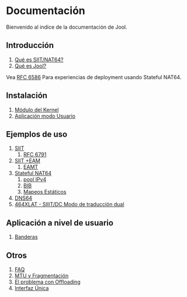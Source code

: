 
# Documentación

Bienvenido al indice de la documentación de Jool.

## Introducción

1. [Qué es SIIT/NAT64?](esp-intro-nat64.html)
2. [Qué es Jool?](esp-intro-jool.html)

Vea [RFC 6586](https://tools.ietf.org/html/rfc6586) Para experiencias de deployment usando Stateful NAT64.

## Instalación
1. [Módulo del Kernel](esp-mod-install.html)
2. [Aplicación modo Usuario](esp-usr-install.html)

## Ejemplos de uso
1. [SIIT](esp-mod-run-vanilla.html)
	1. [RFC 6791](misc)
2. [SIIT +EAM](esp-mod-run-eam.html)
	1. [EAMT](esp-misc-eamt.html)
3. [Stateful NAT64](esp-mod-run-stateful.html)
	1. [pool IPv4](esp-op-pool4.html)
    2. [BIB](esp-misc-bib.html)
    3. [Mapeos Estáticos](esp-op-static-bindings.html)
4. [DNS64](esp-op-dns64.html)
5. [464XLAT - SIIIT/DC Modo de traducción dual](esp-mod-run-464xlat.html)

## Aplicación a nivel de usuario

1. [Banderas](esp-usr-flags.html)

## Otros
1. [FAQ](esp-misc-faq.html)
2. [MTU y Fragmentación](esp-misc-mtu.html)
3. [El problema con Offloading](esp-misc-offloading.html)
4. [Interfaz Única](esp-mod-run-alternate.html)